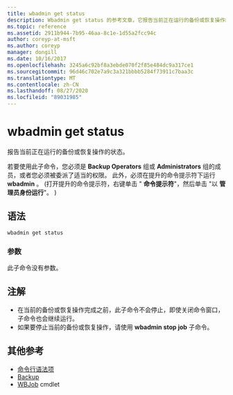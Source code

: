 ```yaml
---
title: wbadmin get status
description: Wbadmin get status 的参考文章，它报告当前正在运行的备份或恢复操作的状态。
ms.topic: reference
ms.assetid: 2911b944-7b95-46aa-8c1e-1d55a2fcc94c
author: coreyp-at-msft
ms.author: coreyp
manager: dongill
ms.date: 10/16/2017
ms.openlocfilehash: 3245a6c92bf8a3ebde070f2f85e484dc9a317ce1
ms.sourcegitcommit: 96d46c702e7a9c3a321bbbb5284f73911c7baa3c
ms.translationtype: MT
ms.contentlocale: zh-CN
ms.lasthandoff: 08/27/2020
ms.locfileid: "89031985"
---
```

# <a name="wbadmin-get-status"></a>wbadmin get status



报告当前正在运行的备份或恢复操作的状态。

若要使用此子命令，您必须是 **Backup Operators** 组或 **Administrators** 组的成员，或者您必须被委派了适当的权限。 此外，必须在提升的命令提示符下运行 **wbadmin** 。  (打开提升的命令提示符，右键单击 " **命令提示符**"，然后单击 "以 **管理员身份运行**"。 ) 

## <a name="syntax"></a>语法

```
wbadmin get status
```

### <a name="parameters"></a>参数

此子命令没有参数。

## <a name="remarks"></a>注解

-   在当前的备份或恢复操作完成之前，此子命令不会停止，即使关闭命令窗口，子命令也会继续运行。
-   如果要停止当前的备份或恢复操作，请使用 **wbadmin stop job** 子命令。

## <a name="additional-references"></a>其他参考

- [命令行语法项](command-line-syntax-key.md)
-   [Backup](wbadmin.md)
-   [WBJob](/powershell/module/windowserverbackup/?view=winserver2012r2-ps) cmdlet
